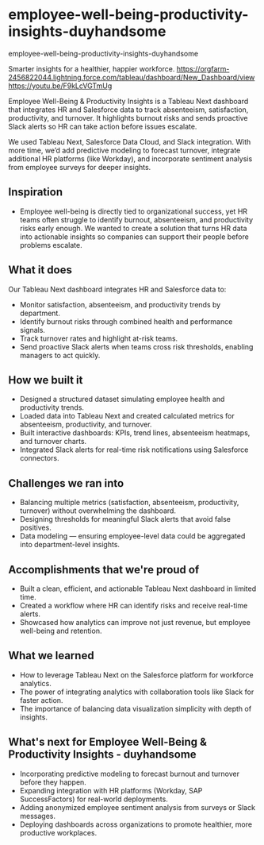 # employee-well-being-productivity-insights-duyhandsome
employee-well-being-productivity-insights-duyhandsome

Smarter insights for a healthier, happier workforce.
https://orgfarm-2456822044.lightning.force.com/tableau/dashboard/New_Dashboard/view
https://youtu.be/F9kLcVGTmUg

Employee Well-Being & Productivity Insights is a Tableau Next dashboard that integrates HR and Salesforce data to track absenteeism, satisfaction, productivity, and turnover. It highlights burnout risks and sends proactive Slack alerts so HR can take action before issues escalate.

We used Tableau Next, Salesforce Data Cloud, and Slack integration. With more time, we’d add predictive modeling to forecast turnover, integrate additional HR platforms (like Workday), and incorporate sentiment analysis from employee surveys for deeper insights.


## Inspiration
- Employee well-being is directly tied to organizational success, yet HR teams often struggle to identify burnout, absenteeism, and productivity risks early enough. We wanted to create a solution that turns HR data into actionable insights so companies can support their people before problems escalate.


## What it does
Our Tableau Next dashboard integrates HR and Salesforce data to:
- Monitor satisfaction, absenteeism, and productivity trends by department.
- Identify burnout risks through combined health and performance signals.
- Track turnover rates and highlight at-risk teams.
- Send proactive Slack alerts when teams cross risk thresholds, enabling managers to act quickly.

## How we built it
- Designed a structured dataset simulating employee health and productivity trends.
- Loaded data into Tableau Next and created calculated metrics for absenteeism, productivity, and turnover.
- Built interactive dashboards: KPIs, trend lines, absenteeism heatmaps, and turnover charts.
- Integrated Slack alerts for real-time risk notifications using Salesforce connectors.

## Challenges we ran into
- Balancing multiple metrics (satisfaction, absenteeism, productivity, turnover) without overwhelming the dashboard.
- Designing thresholds for meaningful Slack alerts that avoid false positives.
- Data modeling — ensuring employee-level data could be aggregated into department-level insights.

## Accomplishments that we're proud of
- Built a clean, efficient, and actionable Tableau Next dashboard in limited time.
- Created a workflow where HR can identify risks and receive real-time alerts.
- Showcased how analytics can improve not just revenue, but employee well-being and retention.

## What we learned
- How to leverage Tableau Next on the Salesforce platform for workforce analytics.
- The power of integrating analytics with collaboration tools like Slack for faster action.
- The importance of balancing data visualization simplicity with depth of insights.

## What's next for Employee Well-Being & Productivity Insights - duyhandsome
- Incorporating predictive modeling to forecast burnout and turnover before they happen.
- Expanding integration with HR platforms (Workday, SAP SuccessFactors) for real-world deployments.
- Adding anonymized employee sentiment analysis from surveys or Slack messages.
- Deploying dashboards across organizations to promote healthier, more productive workplaces.
